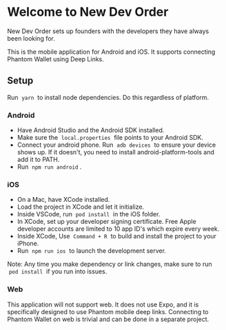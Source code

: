 # Welcome to New Dev Order

New Dev Order sets up founders with the developers they have always been looking for.

This is the mobile application for Android and iOS.
It supports connecting Phantom Wallet using Deep Links.

## Setup

Run &nbsp;`yarn`&nbsp; to install node dependencies. Do this regardless of platform.

### Android

- Have Android Studio and the Android SDK installed.
- Make sure the &nbsp;`local.properties`&nbsp; file points to your Android SDK.
- Connect your android phone. Run &nbsp;`adb devices`&nbsp; to ensure your device shows up. If it doesn't, you need to install android-platform-tools and add it to PATH.
- Run &nbsp;`npm run android`&nbsp;.

### iOS

- On a Mac, have XCode installed.
- Load the project in XCode and let it initialize.
- Inside VSCode, run &nbsp;`pod install`&nbsp; in the iOS folder.
- In XCode, set up your developer signing certificate. Free Apple developer accounts are limited to 10 app ID's which expire every week.
- Inside XCode, Use &nbsp;`Command + R`&nbsp; to build and install the project to your iPhone.
- Run &nbsp;`npm run ios` &nbsp;to launch the development server.

Note: Any time you make dependency or link changes, make sure to run &nbsp;`pod install`&nbsp; if you run into issues.

### Web

This application will not support web. It does not use Expo, and it is specifically designed to use Phantom mobile deep links. Connecting to Phantom Wallet on web is trivial and can be done in a separate project.
